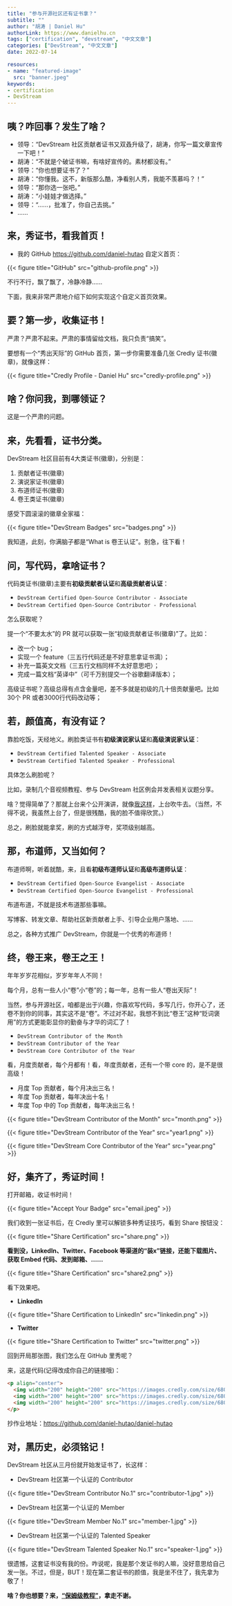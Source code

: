 ```yaml
---
title: "参与开源社区还有证书拿？"
subtitle: ""
author: "胡涛 | Daniel Hu"
authorLink: https://www.danielhu.cn
tags: ["certification", "devstream", "中文文章"]
categories: ["DevStream", "中文文章"]
date: 2022-07-14

resources:
- name: "featured-image"
  src: "banner.jpeg"
keywords:
- certification
- DevStream
---
```


## 咦？咋回事？发生了啥？

- 领导：“DevStream 社区贡献者证书又双叒升级了，胡涛，你写一篇文章宣传一下吧！”
- 胡涛：“不就是个破证书嘛，有啥好宣传的。素材都没有。”
- 领导：“你也想要证书了？”
- 胡涛：“你懂我。这不，新版那么酷，净看别人秀，我能不羡慕吗？！”
- 领导：“那你选一张吧。”
- 胡涛：“小娃娃才做选择。”
- 领导：“……，批准了，你自己去挑。”
- ……

## 来，秀证书，看我首页！

- 我的 GitHub <https://github.com/daniel-hutao> 自定义首页：

{{< figure title="GitHub" src="github-profile.png" >}}

不行不行，飘了飘了，冷静冷静……

下面，我来非常严肃地介绍下如何实现这个自定义首页效果。

## 要？第一步，收集证书！

严肃？严肃不起来。严肃的事情留给文档，我只负责“搞笑”。

要想有一个“秀出天际”的 GitHub 首页，第一步你需要准备几张 Credly 证书(徽章)，就像这样：

{{< figure title="Credly Profile - Daniel Hu" src="credly-profile.png" >}}

## 啥？你问我，到哪领证？

这是一个严肃的问题。

## 来，先看看，证书分类。

DevStream 社区目前有4大类证书(徽章)，分别是：

1. 贡献者证书(徽章)
2. 演说家证书(徽章)
3. 布道师证书(徽章)
4. 卷王类证书(徽章)

感受下圆滚滚的徽章全家福：

{{< figure title="DevStream Badges" src="badges.png" >}}

我知道，此刻，你满脑子都是“What is 卷王认证”。别急，往下看！

## 问，写代码，拿啥证书？

代码类证书(徽章)主要有**初级贡献者认证**和**高级贡献者认证**：

- `DevStream Certified Open-Source Contributor - Associate`
- `DevStream Certified Open-Source Contributor - Professional`

怎么获取呢？

提一个“不要太水”的 PR 就可以获取一张“初级贡献者证书(徽章)”了。比如：

- 改一个 bug；
- 实现一个 feature（三五行代码还是不好意思拿证书滴）；
- 补充一篇英文文档（三五行文档同样不太好意思吧）；
- 完成一篇文档“英译中”（可千万别提交一个谷歌翻译版本）；

高级证书呢？高级总得有点含金量吧，差不多就是初级的几十倍贡献量吧。比如30个 PR 或者3000行代码改动等；

## 若，颜值高，有没有证？

靠脸吃饭，天经地义。刷脸类证书有**初级演说家认证**和**高级演说家认证**：

- `DevStream Certified Talented Speaker - Associate`
- `DevStream Certified Talented Speaker - Professional`

具体怎么刷脸呢？

比如，录制几个音视频教程、参与 DevStream 社区例会并发表相关议题分享。

啥？觉得简单了？那就上台来个公开演讲，就像[我这样](https://www.danielhu.cn/categories/吹牛-speech/)，上台吹牛去。（当然，不得不说，我虽然上台了，但是很残酷，我的脸不值得欣赏。）

总之，刷脸就能拿奖，刷的方式越浮夸，奖项级别越高。

## 那，布道师，又当如何？

布道师啊，听着就酷，来，且看**初级布道师认证**和**高级布道师认证**：

- `DevStream Certified Open-Source Evangelist - Associate`
- `DevStream Certified Open-Source Evangelist - Professional`

布道布道，不就是技术布道那些事嘛。

写博客、转发文章、帮助社区新贡献者上手、引导企业用户落地、……

总之，各种方式推广 DevStream，你就是一个优秀的布道师！

## 终，卷王来，卷王之王！

年年岁岁花相似，岁岁年年人不同！

每个月，总有一些人小“卷”小“卷”的；每一年，总有一些人“卷出天际”！

当然，参与开源社区，咱都是出于兴趣，你喜欢写代码，多写几行，你开心了，还卷不到你的同事，其实这不是“卷”。不过对不起，我想不到比“卷王”这种“贬词褒用”的方式更能彰显你的勤奋与才华的词汇了！

- `DevStream Contributor of the Month`
- `DevStream Contributor of the Year`
- `DevStream Core Contributor of the Year`

看，月度贡献者，每个月都有！看，年度贡献者，还有一个带 core 的，是不是很高级！

- 月度 Top 贡献者，每个月决出三名！
- 年度 Top 贡献者，每年决出十名！
- 年度 Top 中的 Top 贡献者，每年决出三名！

{{< figure title="DevStream Contributor of the Month" src="month.png" >}}

{{< figure title="DevStream Contributor of the Year" src="year1.png" >}}

{{< figure title="DevStream Core Contributor of the Year" src="year.png" >}}

## 好，集齐了，秀证时间！

打开邮箱，收证书时间！

{{< figure title="Accept Your Badge" src="email.jpeg" >}}

我们收到一张证书后，在 Credly 里可以解锁多种秀证技巧，看到 Share 按钮没：

{{< figure title="Share Certification" src="share.png" >}}

**看到没，LinkedIn、Twitter、Facebook 等渠道的“装x”链接，还能下载图片、获取 Embed 代码、发到邮箱、……**

{{< figure title="Share Certification" src="share2.png" >}}

看下效果吧。

- **LinkedIn**

{{< figure title="Share Certification to LinkedIn" src="linkedin.png" >}}

- **Twitter**

{{< figure title="Share Certification to Twitter" src="twitter.png" >}}

回到开局那张图，我们怎么在 GitHub 里秀呢？

来，这是代码(记得改成你自己的链接哦)：

```html
<p align="center"> 
  <img width="200" height="200" src="https://images.credly.com/size/680x680/images/85286156-5fa6-458e-ae00-7887360a025d/image.png" alt="trophy" />
  <img width="200" height="200" src="https://images.credly.com/size/680x680/images/efde33d7-15b1-4761-82d4-d8fb8e851965/image.png" alt="trophy" />
  <img width="200" height="200" src="https://images.credly.com/size/680x680/images/3907f0ce-4e4b-44c9-8655-db11ea98cb8a/image.png" alt="trophy" />
</p>
```

抄作业地址：<https://github.com/daniel-hutao/daniel-hutao>

## 对，黑历史，必须铭记！

DevStream 社区从三月份就开始发证书了，长这样：

- DevStream 社区第一个认证的 Contributor

{{< figure title="DevStream Contributor No.1" src="contributor-1.jpg" >}}

- DevStream 社区第一个认证的 Member

{{< figure title="DevStream Member No.1" src="member-1.jpg" >}}

- DevStream 社区第一个认证的 Talented Speaker

{{< figure title="DevStream Talented Speaker No.1" src="speaker-1.jpg" >}}

很遗憾，这套证书没有我的份。咋说呢，我是那个发证书的人嘛，没好意思给自己发一张。不过，但是，BUT！现在第二套证书的颜值，我是坐不住了，我先拿为敬了！

**啥？你也想要？来，[“保姆级教程”](https://blog.devstream.io/posts/open-a-pr-in-github/)，拿走不谢。**
